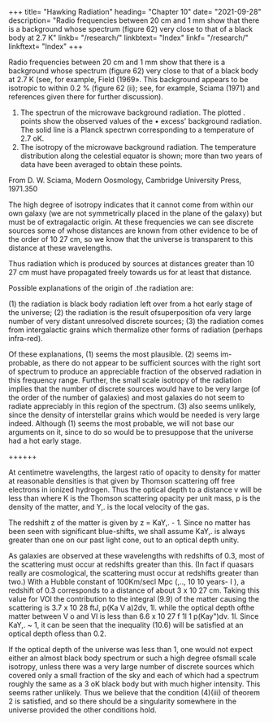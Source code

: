 +++
title= "Hawking Radiation"
heading= "Chapter 10"
date= "2021-09-28"
description= "Radio frequencies between 20 cm and 1 mm show that there is a background whose spectrum (figure 62) very close to that of a black body at 2.7 K"
linkb= "/research/"
linkbtext= "Index"
linkf= "/research/"
linkftext= "Index"
+++


Radio frequencies between 20 cm and 1 mm show that there is a background whose spectrum (figure 62) very close to that of a black body at 2.7 K (see, for example, Field (1969». This background appears to be isotropic to within 0.2 % (figure 62 (ii); see, for example, Sciama (1971) and references given there for further discussion). 

1. The spectrun of the microwave background radiation. The plotted
. points show the observed values of the • excess' background radiation. The
solid line is a Planck spectrwn corresponding to a temperature of 2.7 oK.
2. The isotropy of the microwave background radiation. The temperature
distribution along the celestial equator is shown; more than two years of data
have been averaged to obtain these points.

From D. W. Sciama, Modern Oosmology, Cambridge University Press, 1971.350

The high degree of isotropy indicates that it cannot come from within our own galaxy (we are not symmetrically placed in the plane of the galaxy) but must be of extragalactic origin. At these frequencies we can see discrete sources
some of whose distances are known from other evidence to be of the
order of 10 27 cm, so we know that the universe is transparent to this
distance at these wavelengths. 

Thus radiation which is produced by sources at distances greater than 10 27 cm must have propagated freely
towards us for at least that distance.

Possible explanations of the origin of .the radiation are:

(1) the radiation is black body radiation left over from a hot early
stage of the universe;
(2) the radiation is the result ofsuperposition ofa very large number
of very distant unresolved discrete sources;
(3) the radiation comes from intergalactic grains which thermalize
other forms of radiation (perhaps infra-red).

Of these explanations, (1) seems the most plausible. (2) seems im-
probable, as there do not appear to be sufficient sources with the right
sort of spectrum to produce an appreciable fraction of the observed
radiation in this frequency range. Further, the small scale isotropy of
the radiation implies that the number of discrete sources would have
to be very large (of the order of the number of galaxies) and most
galaxies do not seem to radiate appreciably in this region of the
spectrum. (3) also seems unlikely, since the density of interstellar
grains which would be needed is very large indeed. Although (1) seems
the most probable, we will not base our arguments on it, since to do so
would be to presuppose that the universe had a hot early stage.


++++++


At centimetre wavelengths, the largest ratio of opacity to density for matter at reasonable densities is that given by Thomson scattering off free electrons in ionized hydrogen. Thus the optical depth to a distance v will be less than
where K is the Thomson scattering opacity per unit mass, p is the density of the matter, and Y,. is the local velocity of the gas. 

The redshift z of the matter is given by z = KaY,. - 1. Since no matter has been seen with significant blue-shifts, we shall assume KaY,. is always greater than one on our past light cone, out to an optical depth unity.

As galaxies are observed at these wavelengths with redshifts of 0.3, most of the scattering must occur at redshifts greater than this. (In fact if quasars really are cosmological, the scattering must occur at redshifts greater than two.) With a Hubble constant of 100Km/secl Mpc (,.., 10 10 years- I ), a redshift of 0.3 corresponds to a distance of
about 3 x 10 27 cm. Taking this value for VOl the contribution to the
integral (9.9) of the matter causing the scattering is
3.7 x 10 28
ftJ, p(Ka V a)2dv,
1l.
while the optical depth ofthe matter between V o and VI is less than
6.6 x 10 27
f
1l 1
p(Kay")dv.
1l.
Since KaY,. ~ 1, it can be seen that the inequality (10.6) will be satisfied
at an optical depth ofless than 0.2. 

If the optical depth of the universe was less than 1, one would not expect either an almost black body spectrum or such a high degree ofsmall scale isotropy, unless there was a very large number of discrete sources which covered only a small fraction of the sky and each of which had a spectrum roughly the same as a 3 oK black body but with much higher intensity. This seems rather
unlikely. Thus we believe that the condition (4)(iii) of theorem 2 is
satisfied, and so there should be a singularity somewhere in the
universe provided the other conditions hold.
